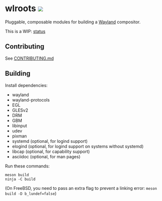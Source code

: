 # wlroots [![](https://api.travis-ci.org/swaywm/wlroots.svg)](https://travis-ci.org/swaywm/wlroots)

Pluggable, composable modules for building a
[Wayland](http://wayland.freedesktop.org/) compositor.

This is a WIP: [status](https://github.com/swaywm/wlroots/issues/9)

## Contributing

See [CONTRIBUTING.md](https://github.com/swaywm/wlroots/blob/master/CONTRIBUTING.md)

## Building

Install dependencies:

* wayland
* wayland-protocols
* EGL
* GLESv2
* DRM
* GBM
* libinput
* udev
* pixman
* systemd (optional, for logind support)
* elogind (optional, for logind support on systems without systemd)
* libcap (optional, for capability support)
* asciidoc (optional, for man pages)

Run these commands:

    meson build
    ninja -C build

(On FreeBSD, you need to pass an extra flag to prevent a linking error: `meson build -D b_lundef=false`)
